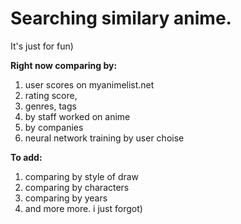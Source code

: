 # Searching similary anime. #
It's just for fun)

**Right now comparing by:**
  1. user scores on myanimelist.net
  1. rating score,
  1. genres, tags
  1. by staff worked on anime
  1. by companies
  1. neural network training by user choise

**To add:**
  1. comparing by style of draw
  1. comparing by characters
  1. comparing by years
  1. and more more. i just forgot)
